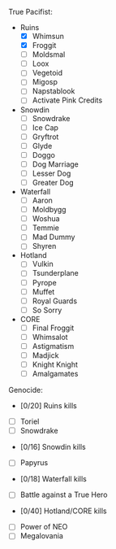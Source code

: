 True Pacifist:

- Ruins
  - [X] Whimsun
  - [X] Froggit
  - [ ] Moldsmal
  - [ ] Loox
  - [ ] Vegetoid
  - [ ] Migosp
  - [ ] Napstablook
  - [ ] Activate Pink Credits
- Snowdin
  - [ ] Snowdrake
  - [ ] Ice Cap
  - [ ] Gryftrot
  - [ ] Glyde
  - [ ] Doggo
  - [ ] Dog Marriage
  - [ ] Lesser Dog
  - [ ] Greater Dog
- Waterfall
  - [ ] Aaron
  - [ ] Moldbygg
  - [ ] Woshua
  - [ ] Temmie
  - [ ] Mad Dummy
  - [ ] Shyren
- Hotland
  - [ ] Vulkin
  - [ ] Tsunderplane
  - [ ] Pyrope
  - [ ] Muffet
  - [ ] Royal Guards
  - [ ] So Sorry
- CORE
  - [ ] Final Froggit
  - [ ] Whimsalot
  - [ ] Astigmatism
  - [ ] Madjick
  - [ ] Knight Knight
  - [ ] Amalgamates

Genocide:

- [0/20] Ruins kills
- [ ] Toriel
- [ ] Snowdrake
- [0/16] Snowdin kills
- [ ] Papyrus
- [0/18] Waterfall kills
- [ ] Battle against a True Hero
- [0/40] Hotland/CORE kills
- [ ] Power of NEO
- [ ] Megalovania
